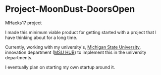 # Project-MoonDust-DoorsOpen
MHacks17 project

I made this minimum viable product for getting started with a project that I have thinking about for a long time. 

Currently, working with my university's, [Michigan State University](https://msu.edu/), innovation department ([MSU HUB](https://hub.msu.edu/)) to implement this in the university departments.  

I eventually plan on starting my own startup around it.
